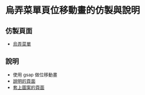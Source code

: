 # 烏弄菜單頁位移動畫的仿製與說明
## 仿製頁面
* [烏弄菜單](https://unocha.com.tw/drinks.php)
## 說明
* 使用 gsap 做位移動畫
* [說明的頁面](https://idben.github.io/unocha01)
* [套上圖案的頁面](https://idben.github.io/unocha01/example)
